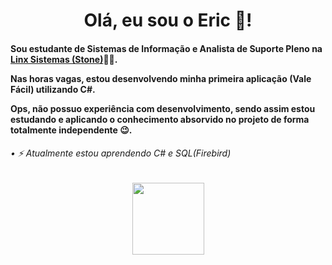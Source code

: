 <div align="center">
  <h1>Olá, eu sou o Eric 👋!</h1>
</div>

<div>
  <h4>
    <p>Sou estudante de Sistemas de Informação e Analista de Suporte Pleno na <a href="https://www.linkedin.com/company/linxretail">Linx Sistemas (Stone)</a>🧑‍💼.</p>
    <p>Nas horas vagas, estou desenvolvendo minha primeira aplicação (Vale Fácil) utilizando C#.</p>
    <p>Ops, não possuo experiência com desenvolvimento, sendo assim estou estudando e aplicando o conhecimento absorvido no projeto de forma totalmente independente 😉.     </p>
  </h4>
</div>



<div>
  <h6>
    • ⚡ Atualmente estou aprendendo C# e SQL(Firebird)
  </h6>
</div>

##

<div align="center" >
  <a href="https://www.linkedin.com/in/ericsilva-333"><img src="https://img.shields.io/badge/LinkedIn-0077B5?style=for-the-badge&logo=linkedin&logoColor=white" width="115px"></a>
</div>
